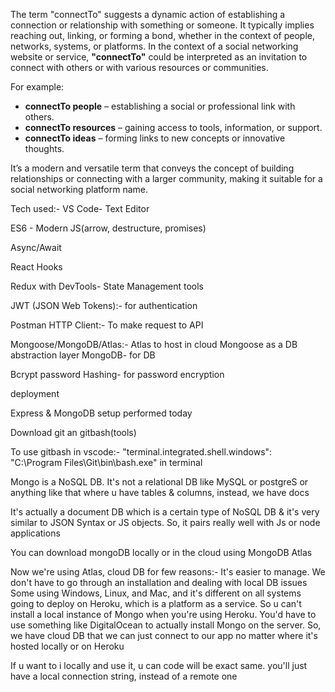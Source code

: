 The term "connectTo" suggests a dynamic action of establishing a connection or relationship with something or someone. It typically implies reaching out, linking, or forming a bond, whether in the context of people, networks, systems, or platforms. In the context of a social networking website or service, **"connectTo"** could be interpreted as an invitation to connect with others or with various resources or communities.

For example:
- **connectTo people** – establishing a social or professional link with others.
- **connectTo resources** – gaining access to tools, information, or support.
- **connectTo ideas** – forming links to new concepts or innovative thoughts.

It’s a modern and versatile term that conveys the concept of building relationships or connecting with a larger community, making it suitable for a social networking platform name.



Tech used:-
VS Code-  Text Editor

ES6 - Modern JS(arrow, destructure, promises)

Async/Await

React Hooks

Redux with DevTools- State Management tools

JWT (JSON Web Tokens):- for authentication

Postman HTTP Client:- To make request to API

Mongoose/MongoDB/Atlas:- Atlas to host in cloud     Mongoose as a DB abstraction layer     MongoDB- for DB

Bcrypt password Hashing- for password encryption

deployment

Express & MongoDB setup performed today


Download git an gitbash(tools)

To use gitbash in vscode:- "terminal.integrated.shell.windows": "C:\\Program Files\\Git\\bin\\bash.exe"   in terminal


Mongo is a NoSQL DB. 
It's not a relational DB like MySQL or postgreS or anything like that where u have tables & columns, instead, we have docs

It's actually a document DB which is a certain type of NoSQL DB & it's very similar to JSON Syntax or JS objects. So, it pairs really well with Js or node applications

You can download mongoDB locally or in the cloud using MongoDB Atlas

Now we're using Atlas, cloud DB for few reasons:-
It's easier to manage. We don't have to go through an installation and dealing with local DB issues
Some using Windows, Linux, and Mac, and it's different on all systems
going to deploy on Heroku, which is a platform as a service. So u can't install a local instance of Mongo when you're using Heroku. You'd have to use something like DigitalOcean to actually install Mongo on the server. So, we have cloud DB that we can just connect to our app no matter where it's hosted locally or on Heroku


If u want to i locally and use it, u can code will be exact same. you'll just have a local connection string, instead of a remote one



